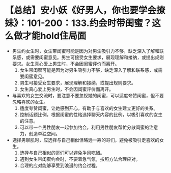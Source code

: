 # 【总结】安小妖《好男人，你也要学会撩妹》：101-200：133.约会时带闺蜜？这么做才能hold住局面

-   男生约女生时，女生带闺蜜可能是因为对男生吸引力不够，缺乏深入了解和联系感，或需要闺蜜意见。男生可接受女生要求，展现理解和接纳，或提出规则要求。女生真心爱上男生时，不会因闺蜜评价而离开。
    1.  女生带闺蜜可能是因为对男生吸引力不够，缺乏深入了解和联系感，或需要闺蜜意见。
    2.  男生可接受女生要求，展现理解和接纳，或提出规则要求。
    3.  女生真心爱上男生时，不会因闺蜜评价而离开。
-   与喜欢的女生交流时，要注意不要忽视她的闺蜜，可以适度夸赞闺蜜，但不要忽略喜欢的女生。
    1.  适度夸赞闺蜜，让她感到开心，有助于与喜欢的女生建立更好的关系。
    2.  控制话题比例，根据闺蜜的性格选择聊天内容的比例，以吸引喜欢的女生的注意。
    3.  可以带一个男性朋友一起参加约会，利用男性朋友帮忙分散闺蜜的注意力，创造单独空间。
-   选择男聊肌时，应选择与自己相似但略逊一筹的哥们，避免被吸引走喜欢的女生。
    1.  选择与自己相似的哥们可以避免争风吃醋。
    2.  遇到女生带闺蜜约会时，不要着急气氛，按照方法合理应对。
    3.  合理的应对能够享受到浪漫的约会过程。